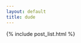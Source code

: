 ```yaml
---
layout: default
title: dude
---
```


<section class="col-sm-9 content blogroll">
  {% include post_list.html %}
</section>
